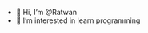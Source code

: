 - 👋 Hi, I’m @Ratwan
- 👀 I’m interested in learn programming

<!---
Ratwan/Ratwan is a ✨ special ✨ repository because its `README.md` (this file) appears on your GitHub profile.
You can click the Preview link to take a look at your changes.
--->
